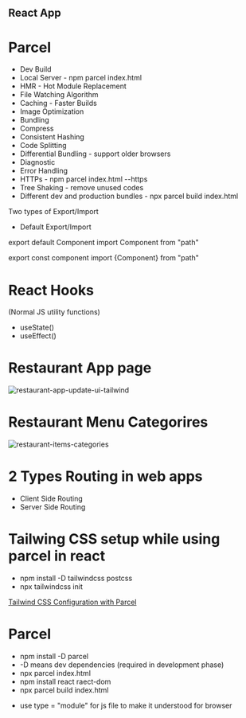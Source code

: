 ## React App

# Parcel
- Dev Build
- Local Server - npm parcel index.html
- HMR - Hot Module Replacement
- File Watching Algorithm
- Caching - Faster Builds
- Image Optimization
- Bundling
- Compress
- Consistent Hashing
- Code Splitting
- Differential Bundling - support older browsers
- Diagnostic
- Error Handling
- HTTPs - npm parcel index.html --https
- Tree Shaking - remove unused codes
- Different dev and production bundles - npx parcel build index.html

Two types of Export/Import

- Default Export/Import

export default Component
import Component from "path"

export const component
import {Component} from "path"

# React Hooks

(Normal JS utility functions)

- useState()
- useEffect()

# Restaurant App page

![restaurant-app-update-ui-tailwind](https://github.com/devashishkumar/reactapp/assets/65059534/e9ca0d04-f381-47c8-8d50-b2382377db76)

# Restaurant Menu Categorires

![restaurant-items-categories](https://github.com/devashishkumar/reactapp/assets/65059534/76e51466-1e08-4f7a-b7cd-923161752fb2)

# 2 Types Routing in web apps

- Client Side Routing
- Server Side Routing

# Tailwing CSS setup while using parcel in react

- npm install -D tailwindcss postcss
- npx tailwindcss init

[Tailwind CSS Configuration with Parcel](https://tailwindcss.com/docs/guides/parcel)


# Parcel

- npm install -D parcel
- -D means dev dependencies (required in development phase)
- npx parcel index.html
- npm install react raect-dom
- npx parcel build index.html

<script type="module" src="src/restaurant/AppLayout.js"></script>

- use type = "module" for js file to make it understood for browser